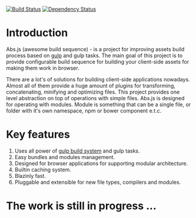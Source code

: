 [![Build Status](https://travis-ci.org/AlexMost/abs.js.svg?branch=master)](https://travis-ci.org/AlexMost/abs.js)
[![Dependency Status](https://david-dm.org/alexmost/abs.js.png)](https://david-dm.org/alexmost/abs.js)

Introduction
======

Abs.js (awesome build sequence) - is a project for improving assets build process based on [gulp](http://gulpjs.com/) and gulp tasks. The main goal of this project is to provide configurable build sequence for building your client-side assets for making them work in browser. 

There are a lot's of solutions for building client-side applications nowadays. Almost all of them provide a huge amount of plugins for transforming, concatenating, minifying and optimizing files. This project provides one level abstraction on top of operations with simple files. Abs.js is designed for operating with modules. Module is something that can be a single file, or folder with it's own namespace, npm or bower component e.t.c. 

Key features
======
1. Uses all power of [gulp build system](http://gulpjs.com/) and gulp tasks.
2. Easy bundles and modules management.
3. Designed for browser applications for supporting modular architecture.
5. Builtin caching system.
6. Blazinly fast.
7. Pluggable and extensible for new file types, compilers and modules.

The work is still in progress ... 
======
